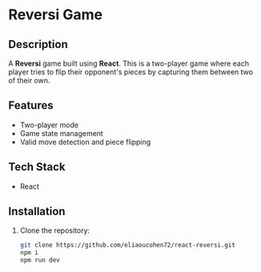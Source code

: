 # Reversi Game

## Description
A **Reversi** game built using **React**. This is a two-player game where each player tries to flip their opponent's pieces by capturing them between two of their own.

## Features
- Two-player mode
- Game state management
- Valid move detection and piece flipping

## Tech Stack
- React

## Installation
1. Clone the repository:
   ```bash
   git clone https://github.com/eliaoucohen72/react-reversi.git
   npm i
   npm run dev
